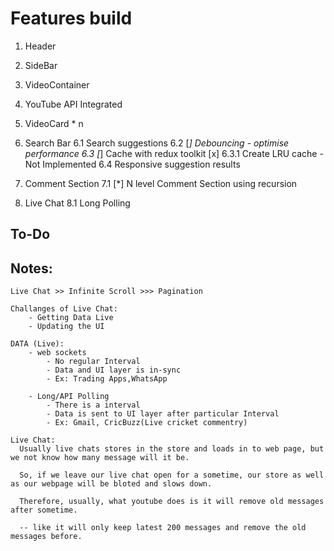 # Features build

1. Header 
2. SideBar
3. VideoContainer 
4. YouTube API Integrated
5. VideoCard * n

6. Search Bar 
    6.1 Search suggestions 
    6.2 [*] Debouncing - optimise performance
    6.3 [*] Cache with redux toolkit
       [x] 6.3.1 Create LRU cache - Not Implemented
    6.4 Responsive suggestion results
    
7. Comment Section
    7.1 [*] N level Comment Section using recursion

 
  
8. Live Chat
    8.1 Long Polling

    
## To-Do


## Notes:
    Live Chat >> Infinite Scroll >>> Pagination

    Challanges of Live Chat:
        - Getting Data Live
        - Updating the UI

    DATA (Live):
        - web sockets
            - No regular Interval
            - Data and UI layer is in-sync
            - Ex: Trading Apps,WhatsApp

        - Long/API Polling
            - There is a interval
            - Data is sent to UI layer after particular Interval 
            - Ex: Gmail, CricBuzz(Live cricket commentry)
        
    Live Chat:
      Usually live chats stores in the store and loads in to web page, but we not know how many message will it be.

      So, if we leave our live chat open for a sometime, our store as well as our webpage will be bloted and slows down.

      Therefore, usually, what youtube does is it will remove old messages after sometime.

      -- like it will only keep latest 200 messages and remove the old messages before.
